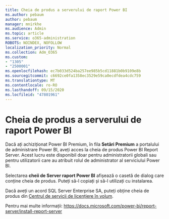 ```yaml
---
title: Cheia de produs a serverului de raport Power BI
ms.author: pebaum
author: pebaum
manager: mnirkhe
ms.audience: Admin
ms.topic: article
ms.service: o365-administration
ROBOTS: NOINDEX, NOFOLLOW
localization_priority: Normal
ms.collection: Adm_O365
ms.custom:
- "1305"
- "2500001"
ms.openlocfilehash: ec7b033d524ba257ee985b5cd11881b0b9109e8b
ms.sourcegitcommit: c6692ce0fa1358ec3529e59ca0ecdfdea4cdc759
ms.translationtype: MT
ms.contentlocale: ro-RO
ms.lasthandoff: 09/15/2020
ms.locfileid: "47801961"
---
```

# <a name="power-bi-report-server-product-key"></a>Cheia de produs a serverului de raport Power BI

Dacă ați achiziționat Power BI Premium, în fila **Setări Premium** a portalului de administrare Power BI, aveți acces la cheia de produs Power BI Report Server. Acest lucru este disponibil doar pentru administratorii globali sau pentru utilizatorii care au atribuit rolul de administrator al serviciului Power BI.

Selectarea **cheii de Server raport Power BI** afișează o casetă de dialog care conține cheia de produs. Puteți să-l copiați și să-l utilizați cu instalarea.

Dacă aveți un acord SQL Server Enterprise SA, puteți obține cheia de produs din [Centrul de servicii de licențiere în volum](https://www.microsoft.com/Licensing/servicecenter/).

Pentru mai multe informații: https://docs.microsoft.com/power-bi/report-server/install-report-server
